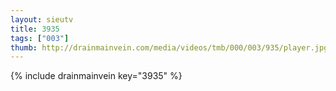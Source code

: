 ```yaml
--- 
layout: sieutv
title: 3935
tags: ["003"]
thumb: http://drainmainvein.com/media/videos/tmb/000/003/935/player.jpg
---
```

{% include drainmainvein key="3935" %} 
